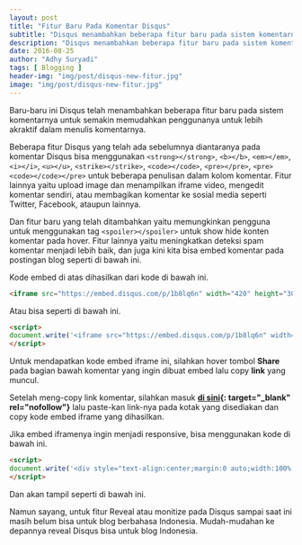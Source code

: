 ```yaml
---
layout: post
title: "Fitur Baru Pada Komentar Disqus"
subtitle: "Disqus menambahkan beberapa fitur baru pada sistem komentarnya."
description: "Disqus menambahkan beberapa fitur baru pada sistem komentarnya untuk mempermudah pengguna dalam memperjelas komentarnya."
date: 2016-08-25
author: "Adhy Suryadi"
tags: [ Blogging ]
header-img: "img/post/disqus-new-fitur.jpg"
image: "img/post/disqus-new-fitur.jpg"
---
```


Baru-baru ini Disqus telah menambahkan beberapa fitur baru pada sistem komentarnya untuk semakin memudahkan penggunanya untuk lebih akraktif dalam menulis komentarnya.

Beberapa fitur Disqus yang telah ada sebelumnya diantaranya pada komentar Disqus bisa menggunakan `<strong></strong>`, `<b></b>`, `<em></em>`, `<i></i>`, `<u></u>`, `<strike></strike>`, `<code></code>`, `<pre></pre>`, `<pre><code></code></pre>` untuk beberapa penulisan dalam kolom komentar. Fitur lainnya yaitu upload image dan menampilkan iframe video, mengedit komentar sendiri, atau membagikan komentar ke sosial media seperti Twitter, Facebook, ataupun lainnya.

Dan fitur baru yang telah ditambahkan yaitu memungkinkan pengguna untuk menggunakan tag `<spoiler></spoiler>` untuk show hide konten komentar pada hover. Fitur lainnya yaitu meningkatkan deteksi spam komentar menjadi lebih baik, dan juga kini kita bisa embed komentar pada postingan blog seperti di bawah ini.

<script>
document.write('<iframe data-src="https://embed.disqus.com/p/1b8lq6n" width="420" height="300" seamless="seamless" scrolling="no" frameborder="0" allowtransparency="true"></iframe>');
</script>

Kode embed di atas dihasilkan dari kode di bawah ini.

```html
<iframe src="https://embed.disqus.com/p/1b8lq6n" width="420" height="300" seamless="seamless" scrolling="no" frameborder="0" allowtransparency="true"></iframe>
```

Atau bisa seperti di bawah ini.

```html
<script>
document.write('<iframe src="https://embed.disqus.com/p/1b8lq6n" width="420" height="300" seamless="seamless" scrolling="no" frameborder="0" allowtransparency="true"></iframe>');
</script>
```

Untuk mendapatkan kode embed iframe ini, silahkan hover tombol **Share** pada bagian bawah komentar yang ingin dibuat embed lalu copy **link** yang muncul.

Setelah meng-copy link komentar, silahkan masuk **[di sini](https://embed.disqus.com/ "Embed Disqus Comments"){: target="_blank" rel="nofollow"}** lalu paste-kan link-nya pada kotak yang disediakan dan copy kode embed iframe yang dihasilkan.

Jika embed iframenya ingin menjadi responsive, bisa menggunakan kode di bawah ini.

```html
<script>
document.write('<div style="text-align:center;margin:0 auto;width:100%;"><div style="position:relative;padding-bottom:56.25%;height:0;overflow:hidden;margin:0;"><iframe src="LINK EMBED IFRAME DISQUS DI SINI" style="border:0;position:absolute;top:0;left:0;width:100%;height:100%;" allowfullscreen></iframe></div></div>');
</script>
```

Dan akan tampil seperti di bawah ini.

<script>
document.write('<div style="text-align:center;margin:0 auto;width:100%;"><div style="position:relative;padding-bottom:0%;height:0;overflow:hidden;margin:0;"><iframe data-src="https://embed.disqus.com/p/1b8lq6n" style="border:0;position:absolute;top:0;left:0;width:100%;height:100%;" allowfullscreen></iframe></div></div>');
</script>

Namun sayang, untuk fitur Reveal atau monitize pada Disqus sampai saat ini masih belum bisa untuk blog berbahasa Indonesia. Mudah-mudahan ke depannya reveal Disqus bisa untuk blog Indonesia.
